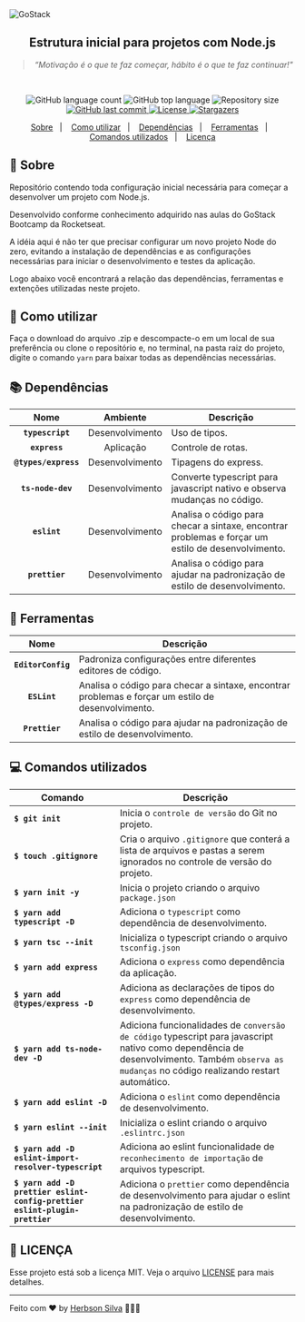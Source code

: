 <img alt="GoStack" src="https://images.unsplash.com/photo-1610547189313-1fbea2dcd059?ixid=MXwxMjA3fDB8MHxwaG90by1wYWdlfHx8fGVufDB8fHw%3D&ixlib=rb-1.2.1&auto=format&fit=crop&w=1350&h=300&q=80" />

<h2 align="center">
  Estrutura inicial para projetos com Node.js
</h2>

*<blockquote align="center">“Motivação é o que te faz começar, hábito é o que te faz continuar!"</blockquote>*

<br>

<p align="center">
  <img alt="GitHub language count" src="https://img.shields.io/github/languages/count/herbsonsilva/estrutura-projeto-nodejs?color=blueviolet">

  <img alt="GitHub top language" src="https://img.shields.io/github/languages/top/herbsonsilva/estrutura-projeto-nodejs?color=blueviolet">

  <img alt="Repository size" src="https://img.shields.io/github/repo-size/herbsonsilva/estrutura-projeto-nodejs?color=blueviolet">

  <a href="https://github.com/herbsonsilva/estrutura-projeto-nodejs/commits/master">
    <img alt="GitHub last commit" src="https://img.shields.io/github/last-commit/herbsonsilva/estrutura-projeto-nodejs?color=blueviolet">
  </a>

  <a href="https://github.com/herbsonsilva/estrutura-projeto-nodejs/blob/master/LICENSE">
    <img alt="License" src="https://img.shields.io/badge/license-MIT-blueviolet">
  </a>

  <a href="https://github.com/herbsonsilva/estrutura-projeto-nodejs/stargazers">
    <img alt="Stargazers" src="https://img.shields.io/github/stars/herbsonsilva/estrutura-projeto-nodejs?style=social">
  </a>
</p>

<p align="center">
  <a href="#rocket-sobre">Sobre</a>&nbsp;&nbsp;&nbsp;|&nbsp;&nbsp;&nbsp;
  <a href="#shrug-como-utilizar">Como utilizar</a>&nbsp;&nbsp;&nbsp;|&nbsp;&nbsp;&nbsp;
  <a href="#books-dependências">Dependências</a>&nbsp;&nbsp;&nbsp;|&nbsp;&nbsp;&nbsp;
  <a href="#wrench-ferramentas">Ferramentas</a>&nbsp;&nbsp;&nbsp;|&nbsp;&nbsp;&nbsp;
  <a href="#computer-comandos-utilizados">Comandos utilizados</a>&nbsp;&nbsp;&nbsp;|&nbsp;&nbsp;&nbsp;
  <a href="#scroll-licença">Licença</a>
</p>

## :rocket: Sobre

Repositório contendo toda configuração inicial necessária para começar a desenvolver um projeto com Node.js.

Desenvolvido conforme conhecimento adquirido nas aulas do GoStack Bootcamp da Rocketseat.

A idéia aqui é não ter que precisar configurar um novo projeto Node do zero, evitando a instalação de dependências e as  configurações necessárias para iniciar o desenvolvimento e testes da aplicação.

Logo abaixo você encontrará a relação das dependências, ferramentas e extenções utilizadas neste projeto.

## :shrug: Como utilizar

Faça o download do arquivo .zip e descompacte-o em um local de sua preferência ou clone o repositório e, no terminal, na pasta raiz do projeto, digite o comando `yarn` para baixar todas as dependências necessárias.

## :books: Dependências

Nome | Ambiente | Descrição
:---: | :---: | ---
**`typescript`** | Desenvolvimento | Uso de tipos.
**`express`** | Aplicação | Controle de rotas.
**`@types/express`** | Desenvolvimento | Tipagens do express.
**`ts-node-dev`** | Desenvolvimento | Converte typescript para javascript nativo e observa mudanças no código.
**`eslint`** | Desenvolvimento | Analisa o código para checar a sintaxe, encontrar problemas e forçar um estilo de desenvolvimento.
**`prettier`** | Desenvolvimento | Analisa o código para ajudar na padronização de estilo de desenvolvimento.

## :wrench: Ferramentas

Nome | Descrição
:---: | ---
**`EditorConfig`** | Padroniza configurações entre diferentes editores de código.
**`ESLint`** | Analisa o código para checar a sintaxe, encontrar problemas e forçar um estilo de desenvolvimento.
**`Prettier`** | Analisa o código para ajudar na padronização de estilo de desenvolvimento.

## :computer: Comandos utilizados

Comando | Descrição
--- | ---
**`$ git init`** | Inicia o `controle de versão` do Git no projeto.
**`$ touch .gitignore`** | Cria o arquivo `.gitignore` que conterá a lista de arquivos e pastas a serem ignorados no controle de versão do projeto.
**`$ yarn init -y`** | Inicia o projeto criando o arquivo `package.json`
**`$ yarn add typescript -D`** | Adiciona o `typescript` como dependência de desenvolvimento.
**`$ yarn tsc --init`** | Inicializa o typescript criando o arquivo `tsconfig.json`
**`$ yarn add express`** | Adiciona o `express` como dependência da aplicação.
**`$ yarn add @types/express -D`** | Adiciona as declarações de tipos do `express` como dependência de desenvolvimento.
**`$ yarn add ts-node-dev -D`** | Adiciona funcionalidades de `conversão de código` typescript para javascript nativo como dependência de desenvolvimento. Também `observa as mudanças` no código realizando restart automático.
**`$ yarn add eslint -D`** | Adiciona o `eslint` como dependência de desenvolvimento.
**`$ yarn eslint --init`** | Inicializa o eslint criando o arquivo `.eslintrc.json`
**`$ yarn add -D eslint-import-resolver-typescript`** | Adiciona ao eslint funcionalidade de `reconhecimento de importação` de arquivos typescript.
**`$ yarn add -D prettier eslint-config-prettier eslint-plugin-prettier`** | Adiciona o `prettier` como dependência de desenvolvimento para ajudar o eslint na padronização de estilo de desenvolvimento.

## :scroll: LICENÇA

Esse projeto está sob a licença MIT. Veja o arquivo [LICENSE](../master/LICENSE) para mais detalhes.

---

Feito com ♥ by [Herbson Silva](https://www.linkedin.com/in/herbsonsilva/) :wave::wave::wave:
